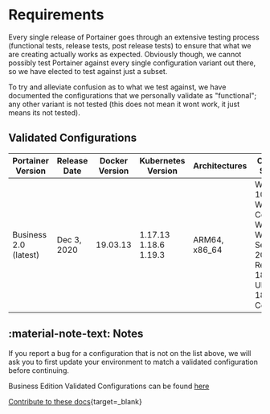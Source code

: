# Requirements

Every single release of Portainer goes through an extensive testing process (functional tests, release tests, post release tests) to ensure that what we are creating actually works as expected. Obviously though, we cannot possibly test Portainer against every single configuration variant out there, so we have elected to test against just a subset.

To try and alleviate confusion as to what we test against, we have documented the configurations that we personally validate as "functional"; any other variant is not tested (this does not mean it wont work, it just means its not tested). 

## Validated Configurations

| Portainer Version     | Release Date | Docker Version | Kubernetes Version    | Architectures | Operating Systems                                                                            |
|-----------------------|--------------|----------------|-----------------------|---------------|----------------------------------------------------------------------------------------------|
| Business 2.0 (latest) | Dec 3, 2020  | 19.03.13       | 1.17.13 1.18.6 1.19.3 | ARM64, x86_64 | Windows 10 Windows Containers, WSL1 Windows Server 2019, Release 1809 Ubuntu 18.04 & CentOS7 |

## :material-note-text: Notes

If you report a bug for a configuration that is not on the list above, we will ask you to first update your environment to match a validated configuration before continuing.

Business Edition Validated Configurations can be found [here](https://documentation.portainer.io/v2.0/deploy/requirements/)

[Contribute to these docs](https://github.com/portainer/portainer-docs/blob/master/contributing.md){target=_blank}
